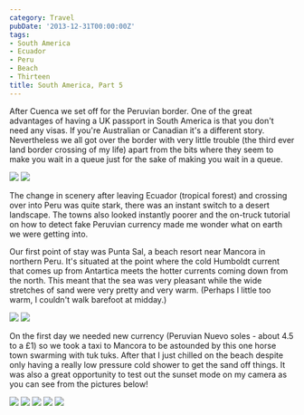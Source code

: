 ```yaml
---
category: Travel
pubDate: '2013-12-31T00:00:00Z'
tags:
- South America
- Ecuador
- Peru
- Beach
- Thirteen
title: South America, Part 5
---
```

After Cuenca we set off for the Peruvian border. One of the great advantages of having a UK passport in South America is that you don't need any visas. If you're Australian or Canadian it's a different story. Nevertheless we all got over the border with very little trouble (the third ever land border crossing of my life) apart from the bits where they seem to make you wait in a queue just for the sake of making you wait in a queue.

![](../../assets/images/south_america/part_5/01.jpg)
![](../../assets/images/south_america/part_5/02.jpg)

The change in scenery after leaving Ecuador (tropical forest) and crossing over into Peru was quite stark, there was an instant switch to a desert landscape. The towns also looked instantly poorer and the on-truck tutorial on how to detect fake Peruvian currency made me wonder what on earth we were getting into.

Our first point of stay was Punta Sal, a beach resort near Mancora in northern Peru. It's situated at the point where the cold Humboldt current that comes up from Antartica meets the hotter currents coming down from the north. This meant that the sea was very pleasant while the wide stretches of sand were very pretty and very warm. (Perhaps I little too warm, I couldn't walk barefoot at midday.)

![](../../assets/images/south_america/part_5/03.jpg)
![](../../assets/images/south_america/part_5/04.jpg)

On the first day we needed new currency (Peruvian Nuevo soles - about 4.5 to a £1) so we took a taxi to Mancora to be astounded by this one horse town swarming with tuk tuks. After that I just chilled on the beach despite only having a really low pressure cold shower to get the sand off things. It was also a great opportunity to test out the sunset mode on my camera as you can see from the pictures below!

![](../../assets/images/south_america/part_5/05.jpg)
![](../../assets/images/south_america/part_5/06.jpg)
![](../../assets/images/south_america/part_5/07.jpg)
![](../../assets/images/south_america/part_5/08.jpg)
![](../../assets/images/south_america/part_5/09.jpg)